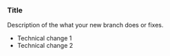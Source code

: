 ### Title

Description of the what your new branch does or fixes.

- Technical change 1
- Technical change 2
